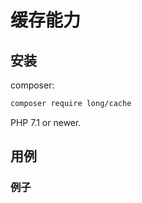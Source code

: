 缓存能力
=======================================


安装
-------

composer:

```sh
composer require long/cache
```

PHP 7.1 or newer.

用例
-----

### 例子


```php

```

